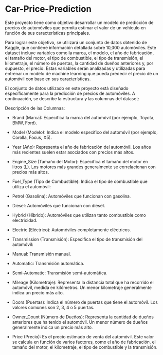 # Car-Price-Prediction

Este proyecto tiene como objetivo desarrollar un modelo de predicción de precios de automóviles que permita estimar el valor de un vehículo en función de sus características principales.

Para lograr este objetivo, se utilizará un conjunto de datos obtenido de Kaggle, que contiene información detallada sobre 10,000 automóviles. Este dataset incluye variables como la marca, el modelo, el año de fabricación, el tamaño del motor, el tipo de combustible, el tipo de transmisión, el kilometraje, el número de puertas, la cantidad de dueños anteriores y, por supuesto, el precio. Estas variables serán analizadas y utilizadas para entrenar un modelo de machine learning que pueda predecir el precio de un automóvil con base en sus características.

El conjunto de datos utilizado en este proyecto está diseñado específicamente para la predicción de precios de automóviles. A continuación, se describe la estructura y las columnas del dataset:

Descripción de las Columnas:

- Brand (Marca): Especifica la marca del automóvil (por ejemplo, Toyota, BMW, Ford).

- Model (Modelo): Indica el modelo específico del automóvil (por ejemplo, Corolla, Focus, X5).

- Year (Año): Representa el año de fabricación del automóvil. Los años más recientes suelen estar asociados con precios más altos.

- Engine_Size (Tamaño del Motor): Especifica el tamaño del motor en litros (L). Los motores más grandes generalmente se correlacionan con precios más altos.

- Fuel_Type (Tipo de Combustible): Indica el tipo de combustible que utiliza el automóvil:

- Petrol (Gasolina): Automóviles que funcionan con gasolina.

- Diesel: Automóviles que funcionan con diesel.

- Hybrid (Híbrido): Automóviles que utilizan tanto combustible como electricidad.

- Electric (Eléctrico): Automóviles completamente eléctricos.

- Transmission (Transmisión): Especifica el tipo de transmisión del automóvil:

- Manual: Transmisión manual.

- Automatic: Transmisión automática.

- Semi-Automatic: Transmisión semi-automática.

- Mileage (Kilometraje): Representa la distancia total que ha recorrido el automóvil, medida en kilómetros. Un menor kilometraje generalmente indica un precio más alto.

- Doors (Puertas): Indica el número de puertas que tiene el automóvil. Los valores comunes son 2, 3, 4 o 5 puertas.

- Owner_Count (Número de Dueños): Representa la cantidad de dueños anteriores que ha tenido el automóvil. Un menor número de dueños generalmente indica un precio más alto.

- Price (Precio): Es el precio estimado de venta del automóvil. Este valor se calcula en función de varios factores, como el año de fabricación, el tamaño del motor, el kilometraje, el tipo de combustible y la transmisión.
